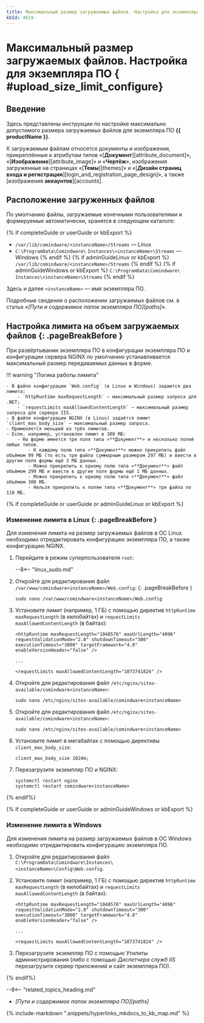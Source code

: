```yaml
---
title: Максимальный размер загружаемых файлов. Настройка для экземпляра ПО
kbId: 4619
---
```


# Максимальный размер загружаемых файлов. Настройка для экземпляра ПО { #upload_size_limit_configure}

## Введение

Здесь представлены инструкции по настройке максимально допустимого размера загружаемых файлов для экземпляра ПО **{{ productName }}**.

К загружаемым файлам относятся документы и изображения, прикреплённые к атрибутам типов «[**Документ**][attribute_document]», «[**Изображение**][attribute_image]» и «**Чертёж**», изображения загруженные на страницах «[**Темы**][themes]» и «[**Дизайн страниц входа и регистрации**][login_and_registration_page_design]», а также  [изображения **аккаунтов**][accounts].

## Расположение загруженных файлов

По умолчанию файлы, загружаемые конечными пользователями и формируемые автоматически, хранятся в следующем каталоге:

{% if completeGuide or userGuide or kbExport %}
- `/var/lib/comindware/<instanceName>/Streams` — Linux
- `C:\ProgramData\Comindware\`  `Instances\<instanceName>\Streams` — Windows
{% endif %}
{% if adminGuideLinux or kbExport %}
`/var/lib/comindware/<instanceName>/Streams`
{% endif %}
{% if adminGuideWindows or kbExport %}
`C:\ProgramData\Comindware\`  `Instances\<instanceName>\Streams`
{% endif %}

Здесь и далее `<instanceName>` — имя экземпляра ПО.

Подробные сведения о расположении загружаемых файлов см. в статье *«[Пути и содержимое папок экземпляра ПО][paths]».*

## Настройка лимита на объем загружаемых файлов {: .pageBreakBefore }

При развёртывании экземпляра ПО в конфигурации экземпляра ПО и конфигурации сервера NGINX по умолчанию устанавливается максимальный размер передаваемых данных в форме.

!!! warning "Логика работы лимита"

    - В файле конфигурации `Web.config` (в Linux и Windows) задаются два лимита:
        - `httpRuntime maxRequestLength` — максимальный размер запроса для .NET;
        - `requestLimits maxAllowedContentLength` — максимальный размер запроса для сервера IIS.
    - В файле конфигурации NGINX (в Linux) задаётся лимит `client_max_body_size` — максимальный размер запроса.
    - Применяется меньший из трёх лимитов.
    - Если, например, установлен лимит в 300 МБ:
        - На форме имеется три поля типа «**Документ**» и несколько полей любых типов.
            - К каждому полю типа «**Документ**» можно прикрепить файл объёмом 99 МБ (то есть три файла суммарным размером 297 МБ) и ввести в другие поля формы ещё 3 МБ данных.
            - Можно прикрепить к одному полю типа «**Документ**» файл объёмом 299 МБ и ввести в другие поля формы ещё 1 МБ данных.
            - Можно прикрепить к одному полю типа «**Документ**» файл объёмом 300 МБ.
            - Нельзя прикрепить к полям типа «**Документ**» три файла по 110 МБ.

{% if completeGuide or userGuide or adminGuideLinux or kbExport %}
### Изменение лимита в Linux {: .pageBreakBefore }

Для изменения лимита на размер загружаемых файлов в ОС Linux необходимо отредактировать конфигурацию экземпляра ПО, а также конфигурацию NGINX.

1. Перейдите в режим суперпользователя `root`:

    --8<-- "linux_sudo.md"

2. Откройте для редактирования файл `/var/www/comindware<instanceName>/Web.config`:
{: .pageBreakBefore }

    ```
    sudo nano /var/www/comindware<instanceName>/Web.config
    ```

3. Установите лимит (например, 1 ГБ) с помощью директив `httpRuntime maxRequestLength` (в килобайтах) и `requestLimits maxAllowedContentLength` (в байтах):

    ```
    <httpRuntime maxRequestLength="1048576" maxUrlLength="4096" requestValidationMode="2.0" shutdownTimeout="300" executionTimeout="3000" targetFramework="4.8" enableVersionHeader="false" />

    ...

    <requestLimits maxAllowedContentLength="1073741824" />
    ```

4. Откройте для редактирования файл `/etc/nginx/sites-available/comindware<instanceName>`:

    ```
    sudo nano /etc/nginx/sites-available/comindware<instanceName>
    ```

5. Откройте для редактирования файл `/etc/nginx/sites-available/comindware<instanceName>`:

    ```
    sudo nano /etc/nginx/sites-available/comindware<instanceName>
    ```

6. Установите лимит в мегабайтах с помощью директивы `client_max_body_size`:

    ```
    client_max_body_size 1024m;
    ```

7. Перезагрузите экземпляр ПО и NGINX:

    ```
    systemctl restart nginx
    systemctl restart comindware<instanceName>
    ```

{% endif%}

{% if completeGuide or userGuide or adminGuideWindows or kbExport %}
### Изменение лимита в Windows

Для изменения лимита на размер загружаемых файлов в ОС Windows необходимо отредактировать конфигурацию экземпляра ПО.

1. Откройте для редактирования файл `C:\ProgramData\Comindware\Instances\<instanceName>\Config\Web.config`.
2. Установите лимит (например, 1 ГБ) с помощью директив `httpRuntime maxRequestLength` (в килобайтах) и `requestLimits maxAllowedContentLength` (в байтах):

    ```
    <httpRuntime maxRequestLength="1048576" maxUrlLength="4096" requestValidationMode="2.0" shutdownTimeout="300" executionTimeout="3000" targetFramework="4.8" enableVersionHeader="false" />

    ...

    <requestLimits maxAllowedContentLength="1073741824" />
    ```

3. Перезагрузите экземпляр ПО с помощью Утилиты администрирования (либо с помощью _Диспетчера служб IIS_ перезагрузите сервер приложений и сайт экземпляра ПО).

{% endif%}

<div class="relatedTopics" markdown="block">

--8<-- "related_topics_heading.md"

- _[Пути и содержимое папок экземпляра ПО][paths]_

</div>

{% include-markdown ".snippets/hyperlinks_mkdocs_to_kb_map.md" %}
